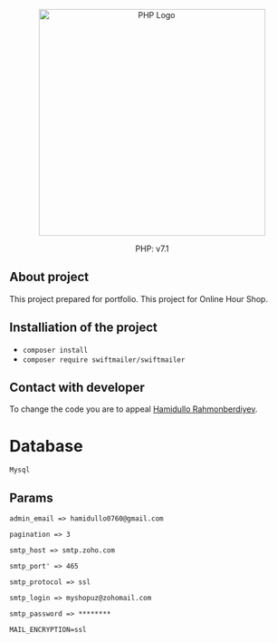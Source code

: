 <p align="center"><a href="https://php.net" target="_blank"><img src="https://www.php.net/images/logos/php-logo-white.svg" width="400" alt="PHP Logo"></a></p>

<p align="center">
PHP: v7.1
</p>

## About project

This project prepared for portfolio. This project for Online Hour Shop.

## Installiation of the project

- ``` composer install ```
- ``` composer require swiftmailer/swiftmailer ```


## Contact with developer

To change the code you are to appeal [Hamidullo Rahmonberdiyev](https://t.me/hamidullo_rahmonberdiyev).

# Database

```
Mysql
```

## Params

``` 
admin_email => hamidullo0760@gmail.com
```
```
pagination => 3
```
```
smtp_host => smtp.zoho.com
```
```
smtp_port' => 465
```
```
smtp_protocol => ssl
```
```
smtp_login => myshopuz@zohomail.com
```
```
smtp_password => ********
```
```
MAIL_ENCRYPTION=ssl
```

